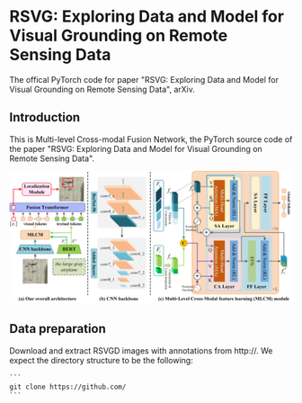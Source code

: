 # RSVG: Exploring Data and Model for Visual Grounding on Remote Sensing Data
The offical PyTorch code for paper "RSVG: Exploring Data and Model for Visual Grounding on Remote Sensing Data", arXiv.

## Introduction
This is Multi-level Cross-modal Fusion Network, the PyTorch source code of the paper "RSVG: Exploring Data and Model for Visual Grounding on Remote Sensing Data".
<p align="middle">
    <img src="fig/architecture.jpg">
</p>

## Data preparation
Download and extract RSVGD images with annotations from http://. We expect the directory structure to be the following:

    ```
    git clone https://github.com/
    ```
